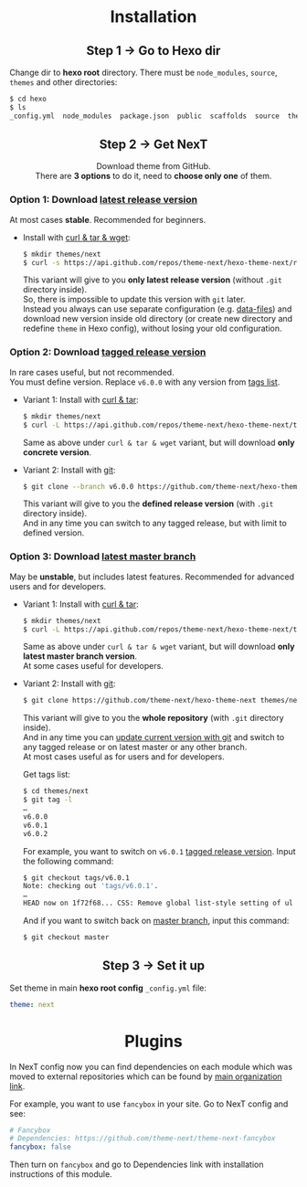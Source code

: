 <h1 align="center">Installation</h1>

<h2 align="center">Step 1 &rarr; Go to Hexo dir</h2>

Change dir to **hexo root** directory. There must be `node_modules`, `source`, `themes` and other directories:
   ```sh
   $ cd hexo
   $ ls
   _config.yml  node_modules  package.json  public  scaffolds  source  themes
   ```

<h2 align="center">Step 2 &rarr; Get NexT</h2>

<p align="center">Download theme from GitHub.</br>
There are <b>3 options</b> to do it, need to <b>choose only one</b> of them.</p>

### Option 1: Download [latest release version][releases-latest-url]</h3>

   At most cases **stable**. Recommended for beginners.

   * Install with [curl & tar & wget][curl-tar-wget-url]:

     ```sh
     $ mkdir themes/next
     $ curl -s https://api.github.com/repos/theme-next/hexo-theme-next/releases/latest | grep tarball_url | cut -d '"' -f 4 | wget -i - -O- | tar -zx -C themes/next --strip-components=1
     ```
     This variant will give to you **only latest release version** (without `.git` directory inside).\
     So, there is impossible to update this version with `git` later.\
     Instead you always can use separate configuration (e.g. [data-files][docs-data-files-url]) and download new version inside old directory (or create new directory and redefine `theme` in Hexo config), without losing your old configuration.

### Option 2: Download [tagged release version][releases-url]

   In rare cases useful, but not recommended.\
   You must define version. Replace `v6.0.0` with any version from [tags list][tags-url].

   * Variant 1: Install with [curl & tar][curl-tar-url]:

     ```sh
     $ mkdir themes/next
     $ curl -L https://api.github.com/repos/theme-next/hexo-theme-next/tarball/v6.0.0 | tar -zxv -C themes/next --strip-components=1
     ```
     Same as above under `curl & tar & wget` variant, but will download **only concrete version**.

   * Variant 2: Install with [git][git-url]:

     ```sh
     $ git clone --branch v6.0.0 https://github.com/theme-next/hexo-theme-next themes/next
     ```
     This variant will give to you the **defined release version** (with `.git` directory inside).\
     And in any time you can switch to any tagged release, but with limit to defined version.

### Option 3: Download [latest master branch][download-latest-url]

   May be **unstable**, but includes latest features. Recommended for advanced users and for developers.

   * Variant 1: Install with [curl & tar][curl-tar-url]:

     ```sh
     $ mkdir themes/next
     $ curl -L https://api.github.com/repos/theme-next/hexo-theme-next/tarball | tar -zxv -C themes/next --strip-components=1
     ```
     Same as above under `curl & tar & wget` variant, but will download **only latest master branch version**.\
     At some cases useful for developers.

   * Variant 2: Install with [git][git-url]:

     ```sh
     $ git clone https://github.com/theme-next/hexo-theme-next themes/next
     ```

     This variant will give to you the **whole repository** (with `.git` directory inside).\
     And in any time you can [update current version with git][update-with-git-url] and switch to any tagged release or on latest master or any other branch.\
     At most cases useful as for users and for developers.

     Get tags list:

     ```sh
     $ cd themes/next
     $ git tag -l
     …
     v6.0.0
     v6.0.1
     v6.0.2
     ```

     For example, you want to switch on `v6.0.1` [tagged release version][tags-url]. Input the following command:

     ```sh
     $ git checkout tags/v6.0.1
     Note: checking out 'tags/v6.0.1'.
     …
     HEAD now on 1f72f68... CSS: Remove global list-style setting of ul
     ```

     And if you want to switch back on [master branch][commits-url], input this command:

     ```sh
     $ git checkout master
     ```

<h2 align="center">Step 3 &rarr; Set it up</h2>

Set theme in main **hexo root config** `_config.yml` file:

```yml
theme: next
```

<h1 align="center">Plugins</h1>

In NexT config now you can find dependencies on each module which was moved to external repositories which can be found by [main organization link](https://github.com/theme-next).

For example, you want to use `fancybox` in your site. Go to NexT config and see:

```yml
# Fancybox
# Dependencies: https://github.com/theme-next/theme-next-fancybox
fancybox: false
```

Then turn on `fancybox` and go to Dependencies link with installation instructions of this module.

[download-latest-url]: https://github.com/theme-next/hexo-theme-next/archive/master.zip
[releases-latest-url]: https://github.com/theme-next/hexo-theme-next/releases/latest
[releases-url]: https://github.com/theme-next/hexo-theme-next/releases
[tags-url]: https://github.com/theme-next/hexo-theme-next/tags
[commits-url]: https://github.com/theme-next/hexo-theme-next/commits/master

[git-url]: http://lmgtfy.com/?q=linux+git+install
[curl-tar-url]: http://lmgtfy.com/?q=linux+curl+tar+install
[curl-tar-wget-url]: http://lmgtfy.com/?q=linux+curl+tar+wget+install

[update-with-git-url]: https://github.com/theme-next/hexo-theme-next/blob/master/README.md#update
[docs-data-files-url]: https://github.com/theme-next/hexo-theme-next/blob/master/docs/DATA-FILES.md
